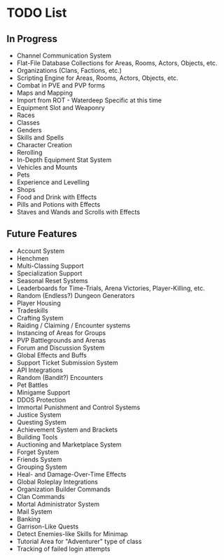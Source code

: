 # TODO List

## In Progress
* Channel Communication System
* Flat-File Database Collections for Areas, Rooms, Actors, Objects, etc.
* Organizations (Clans, Factions, etc.)
* Scripting Engine for Areas, Rooms, Actors, Objects, etc.
* Combat in PVE and PVP forms
* Maps and Mapping
* Import from ROT - Waterdeep Specific at this time
* Equipment Slot and Weaponry
* Races
* Classes
* Genders
* Skills and Spells
* Character Creation
* Rerolling
* In-Depth Equipment Stat System
* Vehicles and Mounts
* Pets
* Experience and Levelling
* Shops
* Food and Drink with Effects
* Pills and Potions with Effects
* Staves and Wands and Scrolls with Effects

## Future Features
* Account System
* Henchmen
* Multi-Classing Support
* Specialization Support
* Seasonal Reset Systems
* Leaderboards for Time-Trials, Arena Victories, Player-Killing, etc.
* Random (Endless?) Dungeon Generators
* Player Housing
* Tradeskills
* Crafting System
* Raiding / Claiming / Encounter systems
* Instancing of Areas for Groups
* PVP Battlegrounds and Arenas
* Forum and Discussion System
* Global Effects and Buffs
* Support Ticket Submission System
* API Integrations
* Random (Bandit?) Encounters
* Pet Battles
* Minigame Support
* DDOS Protection
* Immortal Punishment and Control Systems
* Justice System
* Questing System
* Achievement System and Brackets
* Building Tools
* Auctioning and Marketplace System
* Forget System
* Friends System
* Grouping System
* Heal- and Damage-Over-Time Effects
* Global Roleplay Integrations
* Organization Builder Commands
* Clan Commands
* Mortal Administrator System
* Mail System
* Banking
* Garrison-Like Quests
* Detect Enemies-like Skills for Minimap
* Tutorial Area for "Adventurer" type of class
* Tracking of failed login attempts
